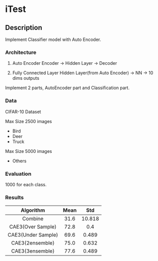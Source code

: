# iTest


## Description

Implement Classifier model with Auto Encoder.


### Architecture

1. Auto Encoder
Encoder -> Hidden Layer -> Decoder

2. Fully Connected Layer
Hidden Layer(from Auto Encoder) -> NN -> 10 dims outputs


Implement 2 parts, AutoEncoder part and Classification part.


### Data

CIFAR-10 Dataset

Max Size 2500 images

- Bird
- Deer
- Truck

Max Size 5000 images

- Others


### Evaluation

1000 for each class.

### Results

| Algorithm | Mean | Std |
| :---: | :---: | :---: |
| Combine | 31.6 | 10.818 |
| CAE3(Over Sample) | 72.8 | 0.4 |
| CAE3(Under Sample) | 69.6 | 0.489 |
| CAE3(2ensemble) | 75.0 | 0.632 |
| CAE3(3ensemble) | 77.6 | 0.489 | 


